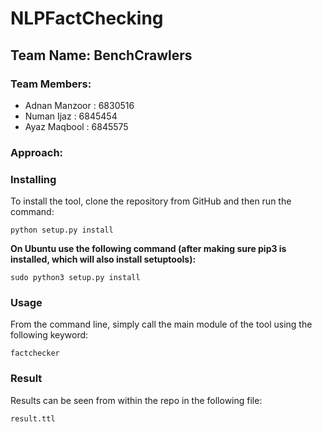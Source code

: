 # NLPFactChecking

## Team Name: BenchCrawlers

### Team Members:
* Adnan Manzoor :   6830516
* Numan Ijaz :      6845454
* Ayaz Maqbool :    6845575

### Approach:



### Installing

To install the tool, clone the repository from GitHub and then run the command:

```
python setup.py install
```

**On Ubuntu use the following command (after making sure pip3 is installed, which will also install setuptools):**

```
sudo python3 setup.py install
```

### Usage

From the command line, simply call the main module of the tool using the following keyword:

```
factchecker
```

### Result

Results can be seen from within the repo in the following file:

```
result.ttl
```
